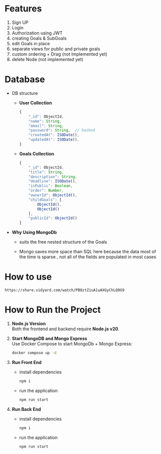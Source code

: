 
# Features

1. Sign UP
2. Login
3. Authorization using JWT
4. creating Goals & SubGoals
5. edit Goals in place
6. separate views for public and private goals
7. custom ordering + Drag (not Implemented yet)
8. delete Node (not implemented yet)

# Database

- DB structure 
    - **User Collection**
        ```Typescript
        {
            "_id": ObjectId,
            "name": String,
            "email": String,
            "password": String,  // hashed
            "createdAt": ISODate(),
            "updatedAt": ISODate(),
        }
        ```
            

    - **Goals Collection**
        ```Typescript
        {
            "_id": ObjectId,
            "title": String,
            "description": String,
            "deadline": ISODate(),
            "isPublic": Boolean,
            "order": Number,
            "ownerId": ObjectId(),
            "childGoals": [
                ObjectId(),
                ObjectId()
            ],
            "publicId": ObjectId()   
        }
        ```

- **Why Using MongoDb**
    - suits the free nested structure of the Goals

    - Mongo saves more space than SQL here because the data most of the time is sparse 
        , not all of the fields are populated in most cases

# How to use
    https://share.vidyard.com/watch/PB8ztZiuA1uAXGyChLQ9G9 

# How to Run the Project

1. **Node.js Version**  
   Both the frontend and backend require **Node.js v20**.

2. **Start MongoDB and Mongo Express**  
   Use Docker Compose to start MongoDb + Mongo Express:

   ```bash
   docker compose up -d
   ```

3. **Run Front End**

    - install dependencies
        ```bash
        npm i
        ```
   
    - run the application 
        ```bash
        npm run start
        ```

4. **Run Back End**
    
    - install dependencies
        ```bash
        npm i
        ```
   
    - run the application 
        ```bash
        npm run start
        ```

